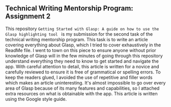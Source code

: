 ## Technical Writing Mentorship Program: Assignment 2

This repository `Getting Started with Glasp: A guide on how to use the Glasp highlighting tool ` is my submission for the second task of the technical writing mentorship program.
This task is to write an article covering everything about Glasp, which I tried to cover exhaustively in the ReadMe file.
I went to town on this piece to ensure anyone without prior knowledge of Glasp will in the few minutes of going through this repository understand everything they need to know to get started and navigate the app.
With careful attention to detail, this article is written for a novice and carefully reviewed to ensure it is free of grammatical or spelling errors.
To keep the readers glued, I avoided the use of repetitive and filler words which makes an article uninteresting.
It's almost impossible to go over every area of Glasp because of its many features and capabilities, so I attached extra resources on what is obtainable with the app.
This article is written using the Google style guide.
